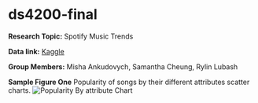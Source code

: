 # ds4200-final

**Research Topic:** Spotify Music Trends

**Data link:** [Kaggle]([url](https://www.kaggle.com/datasets/vatsalmavani/spotify-dataset/data))

**Group Members:** Misha Ankudovych, Samantha Cheung, Rylin Lubash


**Sample Figure One** 
Popularity of songs by their different attributes scatter charts.
![Popularity By attribute Chart](https://github.com/ankudovychm/ds4200-final/blob/main/rylin%20sample%20figure.png)
